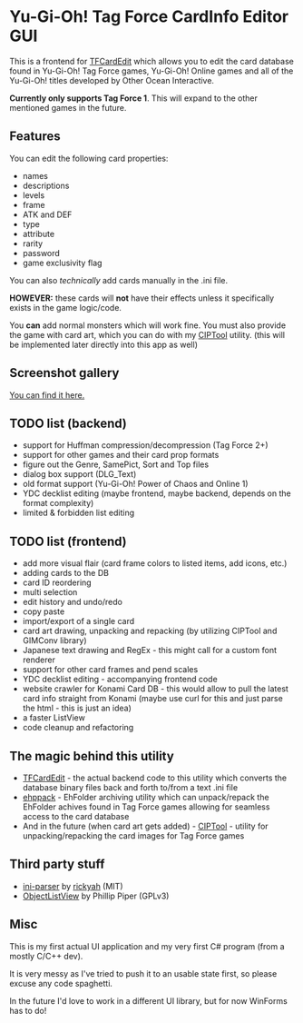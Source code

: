 # Yu-Gi-Oh! Tag Force CardInfo Editor GUI

This is a frontend for [TFCardEdit](https://github.com/xan1242/TFCardEdit) which allows you to edit the card database found in Yu-Gi-Oh! Tag Force games, Yu-Gi-Oh! Online games and all of the Yu-Gi-Oh! titles developed by Other Ocean Interactive.

**Currently only supports Tag Force 1**. This will expand to the other mentioned games in the future.

## Features

You can edit the following card properties:

- names
- descriptions
- levels
- frame
- ATK and DEF
- type
- attribute
- rarity
- password
- game exclusivity flag

You can also *technically* add cards manually in the .ini file. 

**HOWEVER:** these cards will **not** have their effects unless it specifically exists in the game logic/code.

You **can** add normal monsters which will work fine. You must also provide the game with card art, which you can do with my [CIPTool](https://github.com/xan1242/CIPTool) utility. (this will be implemented later directly into this app as well)

## Screenshot gallery

[You can find it here.](https://github.com/xan1242/TFCardEditGUI/blob/master/EXAMPLES.md)



## TODO list (backend)

- support for Huffman compression/decompression (Tag Force 2+)
- support for other games and their card prop formats
- figure out the Genre, SamePict, Sort and Top files
- dialog box support (DLG_Text)
- old format support (Yu-Gi-Oh! Power of Chaos and Online 1)
- YDC decklist editing (maybe frontend, maybe backend, depends on the format complexity)
- limited & forbidden list editing

## TODO list (frontend)

- add more visual flair (card frame colors to listed items, add icons, etc.)
- adding cards to the DB
- card ID reordering
- multi selection
- edit history and undo/redo
- copy paste
- import/export of a single card
- card art drawing, unpacking and repacking (by utilizing CIPTool and GIMConv library)
- Japanese text drawing and RegEx - this might call for a custom font renderer
- support for other card frames and pend scales
- YDC decklist editing - accompanying frontend code
- website crawler for Konami Card DB - this would allow to pull the latest card info straight from Konami (maybe use curl for this and just parse the html - this is just an idea)
- a faster ListView
- code cleanup and refactoring

## The magic behind this utility

- [TFCardEdit](https://github.com/xan1242/TFCardEdit) - the actual backend code to this utility which converts the database binary files back and forth to/from a text .ini file
- [ehppack](https://github.com/xan1242/ehppack) - EhFolder archiving utility which can unpack/repack the EhFolder achives found in Tag Force games allowing for seamless access to the card database
- And in the future (when card art gets added) - [CIPTool](https://github.com/xan1242/CIPTool) - utility for unpacking/repacking the card images for Tag Force games

## Third party stuff

- [ini-parser](https://github.com/rickyah/ini-parser) by [rickyah](https://github.com/rickyah) (MIT)
- [ObjectListView](http://objectlistview.sourceforge.net/cs/index.html) by Phillip Piper (GPLv3)

## Misc

This is my first actual UI application and my very first C# program (from a mostly C/C++ dev). 

It is very messy as I've tried to push it to an usable state first, so please excuse any code spaghetti.

In the future I'd love to work in a different UI library, but for now WinForms has to do!